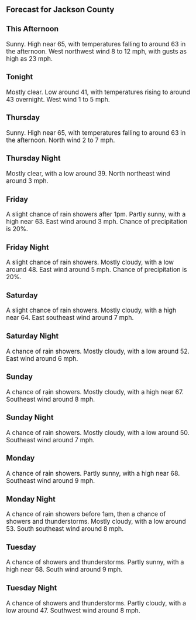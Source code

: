 <div>
   <h2>Forecast for Jackson County</h2>
   <p>
      <div style="font-size:120%">
         <h3>This Afternoon</h3>Sunny. High near 65, with temperatures falling to around 63 in the afternoon. West northwest wind 8 to 12 mph, with gusts
         as high as 23 mph.<br></div>
   </p>
   <p>
      <div style="font-size:120%">
         <h3>Tonight</h3>Mostly clear. Low around 41, with temperatures rising to around 43 overnight. West wind 1 to 5 mph.<br></div>
   </p>
   <p>
      <div style="font-size:120%">
         <h3>Thursday</h3>Sunny. High near 65, with temperatures falling to around 63 in the afternoon. North wind 2 to 7 mph.<br></div>
   </p>
   <p>
      <div style="font-size:120%">
         <h3>Thursday Night</h3>Mostly clear, with a low around 39. North northeast wind around 3 mph.<br></div>
   </p>
   <p>
      <div style="font-size:120%">
         <h3>Friday</h3>A slight chance of rain showers after 1pm. Partly sunny, with a high near 63. East wind around 3 mph. Chance of precipitation
         is 20%.<br></div>
   </p>
   <p>
      <div style="font-size:120%">
         <h3>Friday Night</h3>A slight chance of rain showers. Mostly cloudy, with a low around 48. East wind around 5 mph. Chance of precipitation is 20%.<br></div>
   </p>
   <p>
      <div style="font-size:120%">
         <h3>Saturday</h3>A slight chance of rain showers. Mostly cloudy, with a high near 64. East southeast wind around 7 mph.<br></div>
   </p>
   <p>
      <div style="font-size:120%">
         <h3>Saturday Night</h3>A chance of rain showers. Mostly cloudy, with a low around 52. East wind around 6 mph.<br></div>
   </p>
   <p>
      <div style="font-size:120%">
         <h3>Sunday</h3>A chance of rain showers. Mostly cloudy, with a high near 67. Southeast wind around 8 mph.<br></div>
   </p>
   <p>
      <div style="font-size:120%">
         <h3>Sunday Night</h3>A chance of rain showers. Mostly cloudy, with a low around 50. Southeast wind around 7 mph.<br></div>
   </p>
   <p>
      <div style="font-size:120%">
         <h3>Monday</h3>A chance of rain showers. Partly sunny, with a high near 68. Southeast wind around 9 mph.<br></div>
   </p>
   <p>
      <div style="font-size:120%">
         <h3>Monday Night</h3>A chance of rain showers before 1am, then a chance of showers and thunderstorms. Mostly cloudy, with a low around 53. South
         southeast wind around 8 mph.<br></div>
   </p>
   <p>
      <div style="font-size:120%">
         <h3>Tuesday</h3>A chance of showers and thunderstorms. Partly sunny, with a high near 68. South wind around 9 mph.<br></div>
   </p>
   <p>
      <div style="font-size:120%">
         <h3>Tuesday Night</h3>A chance of showers and thunderstorms. Partly cloudy, with a low around 47. Southwest wind around 8 mph.<br></div>
   </p>
</div>